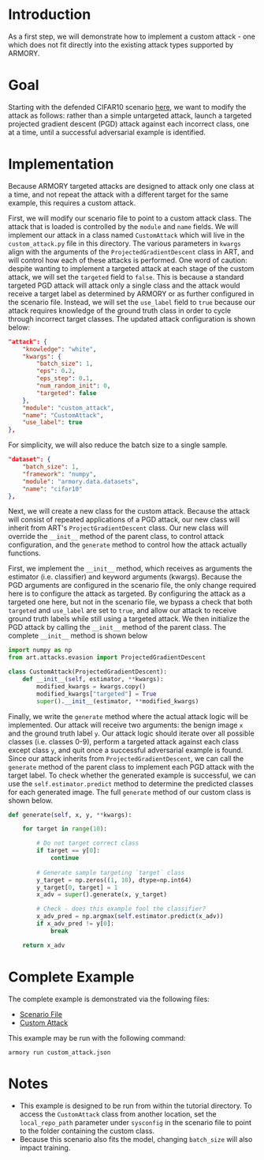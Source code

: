 # Introduction
As a first step, we will demonstrate how to implement a custom attack - one which does not fit directly into the existing attack types supported by ARMORY.

# Goal
Starting with the defended CIFAR10 scenario [here](../official_scenario_configs/cifar10_defended_example.json), we want to modify the attack as follows: rather than a simple untargeted attack, launch a targeted projected gradient descent (PGD) attack against each incorrect class, one at a time, until a successful adversarial example is identified.

# Implementation
Because ARMORY targeted attacks are designed to attack only one class at a time, and not repeat the attack with a different target for the same example, this requires a custom attack.

First, we will modify our scenario file to point to a custom attack class.  The attack that is loaded is controlled by the `module` and `name` fields.  We will implement our attack in a class named `CustomAttack` which will live in the `custom_attack.py` file in this directory.  The various parameters in `kwargs` align with the arguments of the `ProjectedGradientDescent` class in ART, and will control how each of these attacks is performed.  One word of caution: despite wanting to implement a targeted attack at each stage of the custom attack, we will set the `targeted` field to `false`.  This is because a standard targeted PGD attack will attack only a single class and the attack would receive a target label as determined by ARMORY or as further configured in the scenario file.  Instead, we will set the `use_label` field to `true` because our attack requires knowledge of the ground truth class in order to cycle through incorrect target classes.  The updated attack configuration is shown below:

```json
"attack": {
    "knowledge": "white",
    "kwargs": {
        "batch_size": 1,
        "eps": 0.2,
        "eps_step": 0.1,
        "num_random_init": 0,
        "targeted": false
    },
    "module": "custom_attack",
    "name": "CustomAttack",
    "use_label": true
},
```

For simplicity, we will also reduce the batch size to a single sample.

```json
"dataset": {
    "batch_size": 1,
    "framework": "numpy",
    "module": "armory.data.datasets",
    "name": "cifar10"
},
```

Next, we will create a new class for the custom attack.  Because the attack will consist of repeated applications of a PGD attack, our new class will inherit from ART's `ProjectGradientDescent` class.  Our new class will override the `__init__` method of the parent class, to control attack configuration, and the `generate` method to control how the attack actually functions.

First, we implement the `__init__` method, which receives as arguments the estimator (i.e. classifier) and keyword arguments (kwargs).  Because the PGD arguments are configured in the scenario file, the only change required here is to configure the attack as targeted.  By configuring the attack as a targeted one here, but not in the scenario file, we bypass a check that both `targeted` and `use_label` are set to `true`, and allow our attack to receive ground truth labels while still using a targeted attack.  We then initialize the PGD attack by calling the `__init__` method of the parent class.  The complete `__init__` method is shown below

```python
import numpy as np
from art.attacks.evasion import ProjectedGradientDescent

class CustomAttack(ProjectedGradientDescent):
    def __init__(self, estimator, **kwargs):
        modified_kwargs = kwargs.copy()
        modified_kwargs["targeted"] = True
        super().__init__(estimator, **modified_kwargs)
```

Finally, we write the `generate` method where the actual attack logic will be implemented.  Our attack will receive two arguments: the benign image `x` and the ground truth label `y`.  Our attack logic should iterate over all possible classes (i.e. classes 0-9), perform a targeted attack against each class except class `y`, and quit once a successful adversarial example is found.  Since our attack inherits from `ProjectedGradientDescent`, we can call the `generate` method of the parent class to implement each PGD attack with the target label.  To check whether the generated example is successful, we can use the `self.estimator.predict` method to determine the predicted classes for each generated image.  The full `generate` method of our custom class is shown below.

```python
def generate(self, x, y, **kwargs):

    for target in range(10):

        # Do not target correct class
        if target == y[0]:
            continue
        
        # Generate sample targeting `target` class
        y_target = np.zeros((1, 10), dtype=np.int64)
        y_target[0, target] = 1
        x_adv = super().generate(x, y_target)

        # Check - does this example fool the classifier?
        x_adv_pred = np.argmax(self.estimator.predict(x_adv))
        if x_adv_pred != y[0]:
            break

    return x_adv
```

# Complete Example
The complete example is demonstrated via the following files:
* [Scenario File](./custom_attack.json)
* [Custom Attack](./custom_attack.py)

This example may be run with the following command:
```
armory run custom_attack.json
```

# Notes
* This example is designed to be run from within the tutorial directory.  To access the `CustomAttack` class from another location, set the `local_repo_path` parameter under `sysconfig` in the scenario file to point to the folder containing the custom class.
* Because this scenario also fits the model, changing `batch_size` will also impact training.